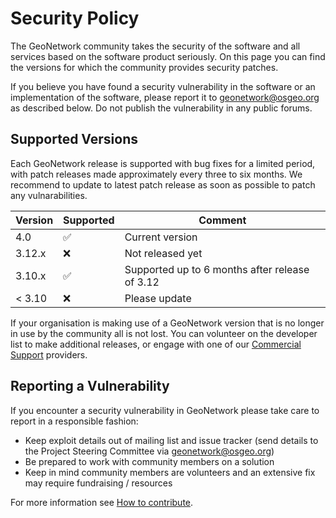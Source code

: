 # Security Policy

The GeoNetwork community takes the security of the software and all services based on the software product seriously. On this page you can find the versions for which the community provides security patches. 

If you believe you have found a security vulnerability in the software or an implementation of the software, please report it to geonetwork@osgeo.org as described below. Do not publish the vulnerability in any public forums.

## Supported Versions

Each GeoNetwork release is supported with bug fixes for a limited period, with patch releases made approximately every three to six  months. We recommend to update to latest patch release as soon as possible to patch any vulnarabilities.

| Version     | Supported          | Comment                 |
| ----------- | ------------------ |------------------------ |
| 4.0         | :white_check_mark: | Current version         |
| 3.12.x      | :x:                | Not released yet        |
| 3.10.x      | :white_check_mark: | Supported up to 6 months after release of 3.12 |
| < 3.10      | :x:                | Please update           |

If your organisation is making use of a GeoNetwork version that is no longer in use by the community all is not lost.
You can volunteer on the developer list to make additional releases, or engage with one of our [Commercial Support](https://www.osgeo.org/service-providers/) providers.

## Reporting a Vulnerability

If you encounter a security vulnerability in GeoNetwork please take care to report in a responsible fashion:

* Keep exploit details out of mailing list and issue tracker (send details to the Project Steering Committee via geonetwork@osgeo.org)
* Be prepared to work with community members on a solution
* Keep in mind community members are volunteers and an extensive fix may require fundraising / resources

For more information see [How to contribute](https://github.com/geonetwork/core-geonetwork/wiki/How-to-contribute).
